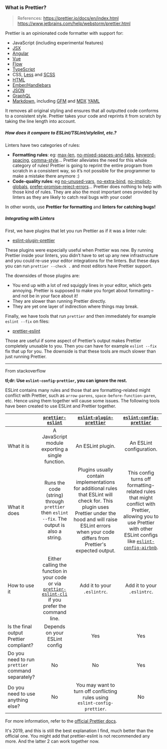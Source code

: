 ### What is Prettier?

> References:
> https://prettier.io/docs/en/index.html
> https://www.jetbrains.com/help/webstorm/prettier.html

Prettier is an opinionated code formatter with support for: 

- JavaScript (including experimental features) 
- [JSX](https://facebook.github.io/jsx/) 
- [Angular](https://angular.io/) 
- [Vue](https://vuejs.org/) 
- [Flow](https://flow.org/) 
- [TypeScript](https://www.typescriptlang.org/) 
- CSS, [Less](http://lesscss.org/) and [SCSS](https://sass-lang.com)
- [HTML](https://en.wikipedia.org/wiki/HTML)
- [Ember/Handlebars](https://handlebarsjs.com/)
- [JSON](https://json.org/)
- [GraphQL](https://graphql.org/)
- [Markdown](https://commonmark.org/), including [GFM](https://github.github.com/gfm/) and [MDX](https://mdxjs.com/) [YAML](https://yaml.org/)

It removes all original styling and ensures that all outputted code conforms to a consistent style. Prettier takes your code and reprints it from scratch by taking the line length into account.

##### How does it compare to ESLint/TSLint/stylelint, etc.?

Linters have two categories of rules: 

- **Formatting rules**: eg: [max-len](https://eslint.org/docs/rules/max-len), [no-mixed-spaces-and-tabs](https://eslint.org/docs/rules/no-mixed-spaces-and-tabs), [keyword-spacing](https://eslint.org/docs/rules/keyword-spacing), [comma-style](https://eslint.org/docs/rules/comma-style)… Prettier alleviates the need for this whole category of rules!  Prettier is going to reprint the entire program from scratch in a  consistent way, so it’s not possible for the programmer to make a  mistake there anymore :) 
- **Code-quality rules**: eg [no-unused-vars](https://eslint.org/docs/rules/no-unused-vars), [no-extra-bind](https://eslint.org/docs/rules/no-extra-bind), [no-implicit-globals](https://eslint.org/docs/rules/no-implicit-globals), [prefer-promise-reject-errors](https://eslint.org/docs/rules/prefer-promise-reject-errors)… Prettier does nothing to help with those kind of rules. They are also the most important ones provided by linters as they are likely to catch real bugs with your code! 

In other words, use **Prettier for formatting** and **linters for catching bugs!**

##### Integrating with Linters

First, we have plugins that let you run Prettier as if it was a linter rule:

* [eslint-plugin-prettier](https://github.com/prettier/eslint-plugin-prettier)

These plugins were especially useful when Prettier was new. By running Prettier inside your linters, you didn’t have to set up any new  infrastructure and you could re-use your editor integrations for the  linters. But these days you can run `prettier --check .` and most editors have Prettier support.

The downsides of those plugins are: 

- You end up with a lot of red squiggly lines in your editor, which  gets annoying. Prettier is supposed to make you forget about formatting – and not be in your face about it! 
- They are slower than running Prettier directly. 
- They are yet one layer of indirection where things may break.

Finally, we have tools that run `prettier` and then immediately for example `eslint --fix` on files:

* [prettier-eslint](https://github.com/prettier/prettier-eslint)

Those are useful if some aspect of Prettier’s output makes Prettier completely unusable to you. Then you can have for example `eslint --fix` fix that up for you. The downside is that these tools are much slower than just running Prettier.

---

From stackoverflow

**tl;dr: Use `eslint-config-prettier`, you can ignore the rest.**

ESLint contains many rules and those that are formatting-related might conflict with Prettier, such as `arrow-parens`, `space-before-function-paren`, etc. Hence using them together will cause some issues. The following  tools have been created to use ESLint and Prettier together.

|                                                   | [`prettier-eslint`](https://github.com/prettier/prettier-eslint) | [`eslint-plugin-prettier`](https://github.com/prettier/eslint-plugin-prettier) | [`eslint-config-prettier`](https://github.com/prettier/eslint-config-prettier) |
| ------------------------------------------------- | :----------------------------------------------------------: | :----------------------------------------------------------: | :----------------------------------------------------------: |
| What it is                                        |       A JavaScript module exporting a single function.       |                      An ESLint plugin.                       |                   An ESLint configuration.                   |
| What it does                                      | Runs the code (string) through `prettier` then `eslint --fix`. The output is also a string. | Plugins usually contain implementations  for additional rules that ESLint will check for. This plugin uses  Prettier under the hood and will raise ESLint errors when your code  differs from Prettier's expected output. | This config turns off formatting-related rules that might conflict with Prettier, allowing you to use Prettier  with other ESLint configs like [`eslint-config-airbnb`](https://www.npmjs.com/package/eslint-config-airbnb). |
| How to use it                                     | Either calling the function in your code or via [`prettier-eslint-cli`](https://github.com/prettier/prettier-eslint-cli) if you prefer the command line. |                 Add it to your `.eslintrc`.                  |                 Add it to your `.eslintrc`.                  |
| Is the final output Prettier compliant?           |                Depends on your ESLint config                 |                             Yes                              |                             Yes                              |
| Do you need to run `prettier` command separately? |                              No                              |                              No                              |                             Yes                              |
| Do you need to use anything else?                 |                              No                              | You may want to turn off conflicting rules using `eslint-config-prettier`. |                              No                              |

For more information, refer to the [official Prettier docs](https://prettier.io/docs/en/integrating-with-linters.html).

It's 2019, and this is still the best explanation I find, much better than the official one. You might add  that prettier-eslint is not recommended any more. And the latter 2 can  work together now.



